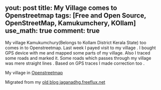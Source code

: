 yout: post
title: My Village comes to Openstreetmap
tags: [Free and Open Source, OpenStreetMap, Kamukumchery, KOllam]
use_math: true
comment: true
---
My village Kamukumchury(Belongs to Kollam District Kerala State) too comes in to Openstreetmap. Last week I payed visit to my village . I bought GPS device with me and mapped some parts of my village. Also I traced some roads and marked it. Some roads which passes  through my village was mere straight lines . Based on GPS traces I made correction too .

My village in [Openstreetmap](http://www.openstreetmap.org/?lat=9.049625&lon=76.865595&zoom=15&layers=M)



Migrated from my [old blog jaganadhg.freeflux.net](https://web.archive.org/web/20160323193721/http://jaganadhg.freeflux.net/blog)
